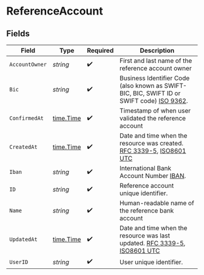 # ReferenceAccount


## Fields

| Field                                                                                                                                                                                            | Type                                                                                                                                                                                             | Required                                                                                                                                                                                         | Description                                                                                                                                                                                      |
| ------------------------------------------------------------------------------------------------------------------------------------------------------------------------------------------------ | ------------------------------------------------------------------------------------------------------------------------------------------------------------------------------------------------ | ------------------------------------------------------------------------------------------------------------------------------------------------------------------------------------------------ | ------------------------------------------------------------------------------------------------------------------------------------------------------------------------------------------------ |
| `AccountOwner`                                                                                                                                                                                   | *string*                                                                                                                                                                                         | :heavy_check_mark:                                                                                                                                                                               | First and last name of the reference account owner                                                                                                                                               |
| `Bic`                                                                                                                                                                                            | *string*                                                                                                                                                                                         | :heavy_check_mark:                                                                                                                                                                               | Business Identifier Code (also known as SWIFT-BIC, BIC, SWIFT ID or SWIFT code) [ISO 9362](https://en.wikipedia.org/wiki/ISO_9362).                                                              |
| `ConfirmedAt`                                                                                                                                                                                    | [time.Time](https://pkg.go.dev/time#Time)                                                                                                                                                        | :heavy_check_mark:                                                                                                                                                                               | Timestamp of when user validated the reference account                                                                                                                                           |
| `CreatedAt`                                                                                                                                                                                      | [time.Time](https://pkg.go.dev/time#Time)                                                                                                                                                        | :heavy_check_mark:                                                                                                                                                                               | Date and time when the resource was created. [RFC 3339-5](https://datatracker.ietf.org/doc/html/rfc3339#section-5.6), [ISO8601 UTC](https://www.iso.org/iso-8601-date-and-time-format.html)      |
| `Iban`                                                                                                                                                                                           | *string*                                                                                                                                                                                         | :heavy_check_mark:                                                                                                                                                                               | International Bank Account Number [IBAN](https://en.wikipedia.org/wiki/International_Bank_Account_Number).                                                                                       |
| `ID`                                                                                                                                                                                             | *string*                                                                                                                                                                                         | :heavy_check_mark:                                                                                                                                                                               | Reference account unique identifier.                                                                                                                                                             |
| `Name`                                                                                                                                                                                           | *string*                                                                                                                                                                                         | :heavy_check_mark:                                                                                                                                                                               | Human-readable name of the reference bank account                                                                                                                                                |
| `UpdatedAt`                                                                                                                                                                                      | [time.Time](https://pkg.go.dev/time#Time)                                                                                                                                                        | :heavy_check_mark:                                                                                                                                                                               | Date and time when the resource was last updated. [RFC 3339-5](https://datatracker.ietf.org/doc/html/rfc3339#section-5.6), [ISO8601 UTC](https://www.iso.org/iso-8601-date-and-time-format.html) |
| `UserID`                                                                                                                                                                                         | *string*                                                                                                                                                                                         | :heavy_check_mark:                                                                                                                                                                               | User unique identifier.                                                                                                                                                                          |